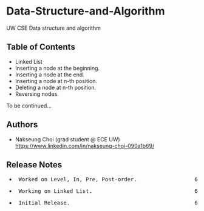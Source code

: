 # Data-Structure-and-Algorithm

UW CSE Data structure and algorithm

## Table of Contents

* Linked List
* Inserting a node at the beginning.
* Inserting a node at the end.
* Inserting a node at n-th position.
* Deleting a node at n-th position.
* Reversing nodes.

To be continued...

## Authors

* Nakseung Choi (grad student @ ECE UW) https://www.linkedin.com/in/nakseung-choi-090a1b69/

## Release Notes
* <pre> Worked on Level, In, Pre, Post-order.                  6-28-2022 </pre> 
* <pre> Working on Linked List.                                6-25-2022 </pre>
* <pre> Initial Release.                                       6-22-2022 </pre>    

